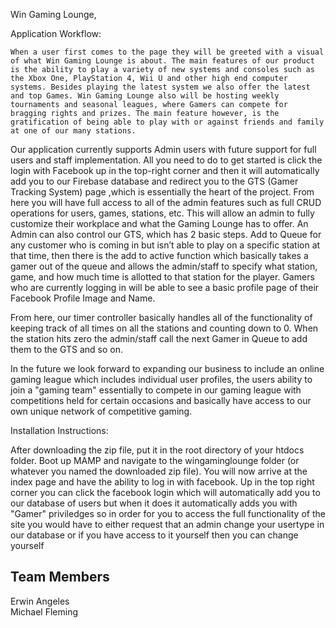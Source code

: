 Win Gaming Lounge,

Application Workflow:

	When a user first comes to the page they will be greeted with a visual of what Win Gaming Lounge is about. The main features of our product is the ability to play a variety of new systems and consoles such as the Xbox One, PlayStation 4, Wii U and other high end computer systems. Besides playing the latest system we also offer the latest and top Games. Win Gaming Lounge also will be hosting weekly tournaments and seasonal leagues, where Gamers can compete for bragging rights and prizes. The main feature however, is the gratification of being able to play with or against friends and family at one of our many stations.

Our application currently supports Admin users with future support for full users and staff implementation. All you need to do to get started is click the login with Facebook up in the top-right corner and then it will automatically add you to our Firebase database and redirect you to the GTS (Gamer Tracking System) page ,which is essentially the heart of the project. From here you will have full access to all of the admin features such as full CRUD operations for users, games, stations, etc. This will allow an admin to fully customize their workplace and what the Gaming Lounge has to offer. An Admin can also control our GTS, which has 2 basic steps. Add to Queue for any customer who is coming in but isn’t able to play on a specific station at that time, then there is the add to active function which basically takes a gamer out of the queue and allows the admin/staff to specify what station, game, and how much time is allotted to that station for the player. Gamers who are currently logging in will be able to see a basic profile page of their Facebook Profile Image and Name.

From here, our timer controller basically handles all of the functionality of keeping track of all times on all the stations and counting down to 0. When the station hits zero the admin/staff call the next Gamer in Queue to add them to the GTS and so on.

In the future we look forward to expanding our business to include an online gaming league which includes individual user profiles, the users ability to join a "gaming team" essentially to compete in our gaming league with competitions held for certain occasions and basically have access to our own unique network of competitive gaming.

Installation Instructions:

After downloading the zip file, put it in the root directory of your htdocs folder. Boot up MAMP and navigate to the wingaminglounge folder (or whatever you named the downloaded zip file). You will now arrive at the index page and have the ability to log in with facebook. Up in the top right corner you can click the facebook login which will automatically add you to our database of users but when it does it automatically adds you with "Gamer" priviledges so in order for you to access the full functionality of the site you would have to either request that an admin change your usertype in our database or if you have access to it yourself then you can change yourself

Team Members
-------------------

Erwin Angeles								
Michael Fleming

